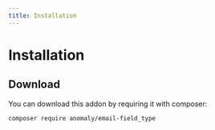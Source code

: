 ```yaml
---
title: Installation
---
```


# Installation

<div class="documentation__toc"></div>

## Download

You can download this addon by requiring it with composer:

```bash
composer require anomaly/email-field_type
```
